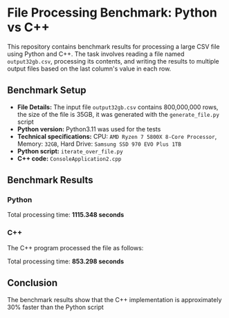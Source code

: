 # File Processing Benchmark: Python vs C++

This repository contains benchmark results for processing a large CSV file using Python and C++. The task involves reading a file named `output32gb.csv`, processing its contents, and writing the results to multiple output files based on the last column's value in each row.

## Benchmark Setup
- **File Details:** The input file `output32gb.csv` contains 800,000,000 rows, the size of the file is 35GB, it was generated with the `generate_file.py` script
- **Python version:** Python3.11 was used for the tests
- **Technical specifications:** CPU: `AMD Ryzen 7 5800X 8-Core Processor`, Memory: `32GB`, Hard Drive: `Samsung SSD 970 EVO Plus 1TB`
- **Python script:** `iterate_over_file.py`
- **C++ code:** `ConsoleApplication2.cpp`
## Benchmark Results
### Python
Total processing time: **1115.348 seconds**

### C++

The C++ program processed the file as follows:

Total processing time: **853.298 seconds**

## Conclusion
The benchmark results show that the C++ implementation is approximately 30% faster than the Python script